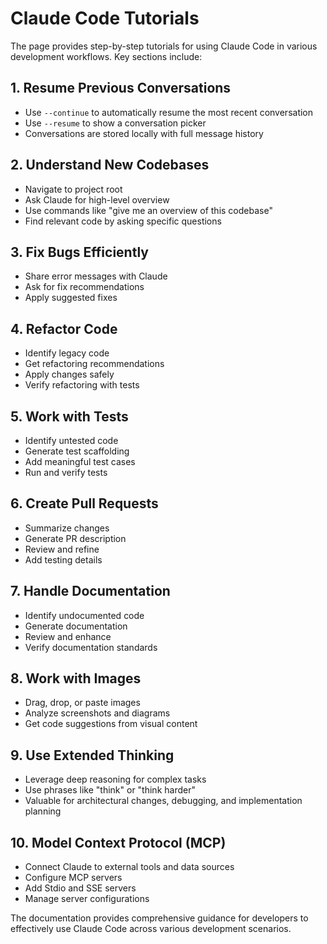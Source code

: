 # Claude Code Tutorials

The page provides step-by-step tutorials for using Claude Code in various development workflows. Key sections include:

## 1. Resume Previous Conversations
- Use `--continue` to automatically resume the most recent conversation
- Use `--resume` to show a conversation picker
- Conversations are stored locally with full message history

## 2. Understand New Codebases
- Navigate to project root
- Ask Claude for high-level overview
- Use commands like "give me an overview of this codebase"
- Find relevant code by asking specific questions

## 3. Fix Bugs Efficiently
- Share error messages with Claude
- Ask for fix recommendations
- Apply suggested fixes

## 4. Refactor Code
- Identify legacy code
- Get refactoring recommendations
- Apply changes safely
- Verify refactoring with tests

## 5. Work with Tests
- Identify untested code
- Generate test scaffolding
- Add meaningful test cases
- Run and verify tests

## 6. Create Pull Requests
- Summarize changes
- Generate PR description
- Review and refine
- Add testing details

## 7. Handle Documentation
- Identify undocumented code
- Generate documentation
- Review and enhance
- Verify documentation standards

## 8. Work with Images
- Drag, drop, or paste images
- Analyze screenshots and diagrams
- Get code suggestions from visual content

## 9. Use Extended Thinking
- Leverage deep reasoning for complex tasks
- Use phrases like "think" or "think harder"
- Valuable for architectural changes, debugging, and implementation planning

## 10. Model Context Protocol (MCP)
- Connect Claude to external tools and data sources
- Configure MCP servers
- Add Stdio and SSE servers
- Manage server configurations

The documentation provides comprehensive guidance for developers to effectively use Claude Code across various development scenarios.